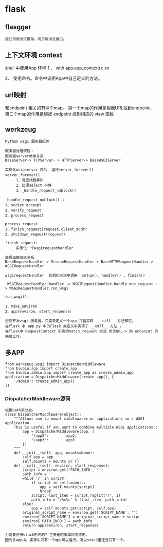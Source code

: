 # flask

## flasgger
    接口页面测试框架。网页版浏览接口。

## 上下文环境 context 
shell 中使用App 环境
1 、 with app.app_context():
               xx

2、 使用命令。命令中调用App中自己定义的方法。

## url映射
和endpoint 相关的有两个map。
第一个map的作用是根据URL找到endpoint。 
第二个map的作用是根据 endpoint 找到相应的 view 函数

## werkzeug 
    Python wsgi 服务器组件

    服务器处理流程：
    服务器server继承关系
    BaseServer-> TCPServer- > HTTPServer-> BaseWSGIServer

    实例化wsigserver 然后  运行server_forever() 
    server_forever() ：
         1、清空线程事件
         2、处理select 事件
         3、_handle_request_noblock() 

    _handle_request_noblock() ：
    1、socket.accecpt
    2、verify_request
    3、process_request

    process_request
    1、finish_request(request,client_addr)
    2、shutdown_reqeust(request)

    finish_request:
         实例化一个wsgirequesthandler

    处理函数继承关系
    BaseRequestHandler-> StreamRequestHandler-> BaseHTTPRequestHandler-> WSGIRequestHandler     

    wsgirequestHandler  实例化方法中调用  setup(). handler() , finish()

     WSGIRequestHandler.handler -> WSGIRequestHandler.handle_one_request -> WSGIRequestHandler.run_wsgi

    run_wsgi():

    1、make_environ
    2、app(environ, start_response)  

    想要开发wsgi 服务器，只需要定义一个app 并且实现 __ call__ 方法即可。
    在flask 中 app.py 中的Flask 类定义中实现了 __call__ 方法 。
    在flask中 RequestContext 实例的match_request 方法 负责URL-> 到 endpoint 的映射工作。

## 多APP
    from werkzeug.wsgi import DispatcherMiddleware
    from biubiu.app import create_app
    from biubiu.admin.app import create_app as create_admin_app
    application = DispatcherMiddleware(create_app(), {
        '/admin': create_admin_app()
    })

### DispatcherMiddleware源码
    根据path来分发。
    class DispatcherMiddleware(object):
        """Allows one to mount middlewares or applications in a WSGI application.
        This is useful if you want to combine multiple WSGI applications::
            app = DispatcherMiddleware(app, {
                '/app2':        app2,
                '/app3':        app3
            })
        """
        def __init__(self, app, mounts=None):
            self.app = app
            self.mounts = mounts or {}
        def __call__(self, environ, start_response):
            script = environ.get('PATH_INFO', '')
            path_info = ''
            while '/' in script:
                if script in self.mounts:
                    app = self.mounts[script]
                    break
                script, last_item = script.rsplit('/', 1)
                path_info = '/%s%s' % (last_item, path_info)
            else:
                app = self.mounts.get(script, self.app)
            original_script_name = environ.get('SCRIPT_NAME', '')
            environ['SCRIPT_NAME'] = original_script_name + script
            environ['PATH_INFO'] = path_info
            return app(environ, start_response)

    为啥要使用stack形式的? 主要是跑脚本和测试用。
    因为多app中。实际中只有一个app可以运行。所以stack里还是只有一个。

